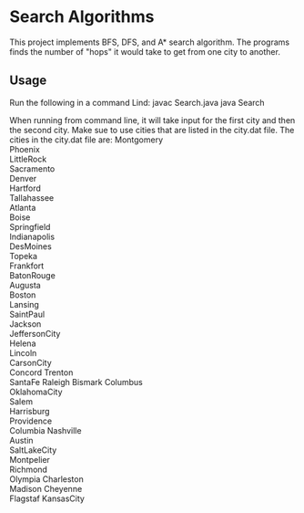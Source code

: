 # Search Algorithms

This project implements BFS, DFS, and A* search algorithm. The programs finds the number of "hops" it would take to get from one city to another. 

## Usage
Run the following in a command Lind:
javac Search.java
java Search


When running from command line, it will take input for the first city and then the second city. Make sue to use cities that are listed in the city.dat file. 
The cities in the city.dat file are:
Montgomery		
Phoenix			
LittleRock		
Sacramento		
Denver			
Hartford		
Tallahassee		
Atlanta			
Boise			
Springfield		
Indianapolis	
DesMoines		
Topeka			
Frankfort	
BatonRouge		
Augusta			
Boston		
Lansing		
SaintPaul	
Jackson			
JeffersonCity		
Helena			
Lincoln		
CarsonCity	
Concord	
Trenton		
SantaFe	
Raleigh	
Bismark
Columbus	
OklahomaCity	
Salem	
Harrisburg	
Providence	
Columbia
Nashville	
Austin	
SaltLakeCity	
Montpelier	
Richmond	
Olympia	
Charleston	
Madison	
Cheyenne	
Flagstaf
KansasCity